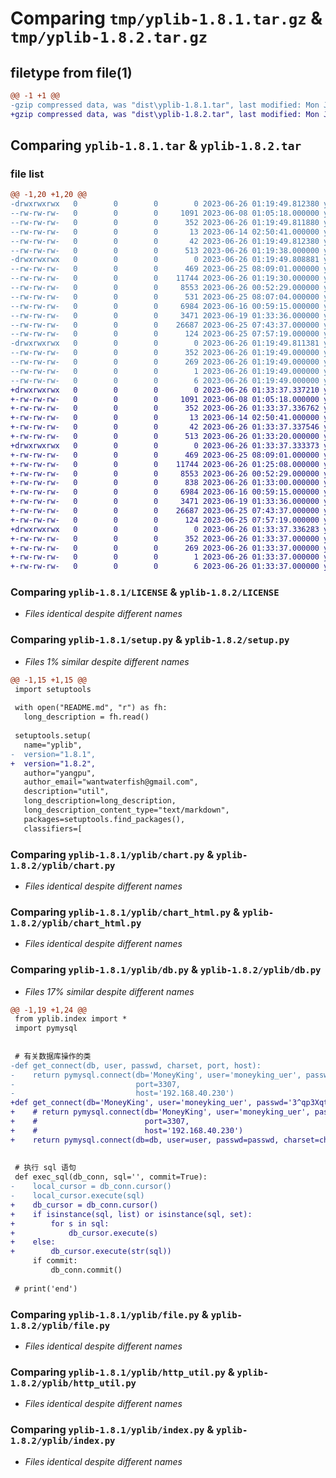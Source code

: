 # Comparing `tmp/yplib-1.8.1.tar.gz` & `tmp/yplib-1.8.2.tar.gz`

## filetype from file(1)

```diff
@@ -1 +1 @@
-gzip compressed data, was "dist\yplib-1.8.1.tar", last modified: Mon Jun 26 01:19:49 2023, max compression
+gzip compressed data, was "dist\yplib-1.8.2.tar", last modified: Mon Jun 26 01:33:37 2023, max compression
```

## Comparing `yplib-1.8.1.tar` & `yplib-1.8.2.tar`

### file list

```diff
@@ -1,20 +1,20 @@
-drwxrwxrwx   0        0        0        0 2023-06-26 01:19:49.812380 yplib-1.8.1/
--rw-rw-rw-   0        0        0     1091 2023-06-08 01:05:18.000000 yplib-1.8.1/LICENSE
--rw-rw-rw-   0        0        0      352 2023-06-26 01:19:49.811880 yplib-1.8.1/PKG-INFO
--rw-rw-rw-   0        0        0       13 2023-06-14 02:50:41.000000 yplib-1.8.1/README.md
--rw-rw-rw-   0        0        0       42 2023-06-26 01:19:49.812380 yplib-1.8.1/setup.cfg
--rw-rw-rw-   0        0        0      513 2023-06-26 01:19:38.000000 yplib-1.8.1/setup.py
-drwxrwxrwx   0        0        0        0 2023-06-26 01:19:49.808881 yplib-1.8.1/yplib/
--rw-rw-rw-   0        0        0      469 2023-06-25 08:09:01.000000 yplib-1.8.1/yplib/__init__.py
--rw-rw-rw-   0        0        0    11744 2023-06-26 01:19:30.000000 yplib-1.8.1/yplib/chart.py
--rw-rw-rw-   0        0        0     8553 2023-06-26 00:52:29.000000 yplib-1.8.1/yplib/chart_html.py
--rw-rw-rw-   0        0        0      531 2023-06-25 08:07:04.000000 yplib-1.8.1/yplib/db.py
--rw-rw-rw-   0        0        0     6984 2023-06-16 00:59:15.000000 yplib-1.8.1/yplib/file.py
--rw-rw-rw-   0        0        0     3471 2023-06-19 01:33:36.000000 yplib-1.8.1/yplib/http_util.py
--rw-rw-rw-   0        0        0    26687 2023-06-25 07:43:37.000000 yplib-1.8.1/yplib/index.py
--rw-rw-rw-   0        0        0      124 2023-06-25 07:57:19.000000 yplib-1.8.1/yplib/temp.py
-drwxrwxrwx   0        0        0        0 2023-06-26 01:19:49.811381 yplib-1.8.1/yplib.egg-info/
--rw-rw-rw-   0        0        0      352 2023-06-26 01:19:49.000000 yplib-1.8.1/yplib.egg-info/PKG-INFO
--rw-rw-rw-   0        0        0      269 2023-06-26 01:19:49.000000 yplib-1.8.1/yplib.egg-info/SOURCES.txt
--rw-rw-rw-   0        0        0        1 2023-06-26 01:19:49.000000 yplib-1.8.1/yplib.egg-info/dependency_links.txt
--rw-rw-rw-   0        0        0        6 2023-06-26 01:19:49.000000 yplib-1.8.1/yplib.egg-info/top_level.txt
+drwxrwxrwx   0        0        0        0 2023-06-26 01:33:37.337210 yplib-1.8.2/
+-rw-rw-rw-   0        0        0     1091 2023-06-08 01:05:18.000000 yplib-1.8.2/LICENSE
+-rw-rw-rw-   0        0        0      352 2023-06-26 01:33:37.336762 yplib-1.8.2/PKG-INFO
+-rw-rw-rw-   0        0        0       13 2023-06-14 02:50:41.000000 yplib-1.8.2/README.md
+-rw-rw-rw-   0        0        0       42 2023-06-26 01:33:37.337546 yplib-1.8.2/setup.cfg
+-rw-rw-rw-   0        0        0      513 2023-06-26 01:33:20.000000 yplib-1.8.2/setup.py
+drwxrwxrwx   0        0        0        0 2023-06-26 01:33:37.333373 yplib-1.8.2/yplib/
+-rw-rw-rw-   0        0        0      469 2023-06-25 08:09:01.000000 yplib-1.8.2/yplib/__init__.py
+-rw-rw-rw-   0        0        0    11744 2023-06-26 01:25:08.000000 yplib-1.8.2/yplib/chart.py
+-rw-rw-rw-   0        0        0     8553 2023-06-26 00:52:29.000000 yplib-1.8.2/yplib/chart_html.py
+-rw-rw-rw-   0        0        0      838 2023-06-26 01:33:00.000000 yplib-1.8.2/yplib/db.py
+-rw-rw-rw-   0        0        0     6984 2023-06-16 00:59:15.000000 yplib-1.8.2/yplib/file.py
+-rw-rw-rw-   0        0        0     3471 2023-06-19 01:33:36.000000 yplib-1.8.2/yplib/http_util.py
+-rw-rw-rw-   0        0        0    26687 2023-06-25 07:43:37.000000 yplib-1.8.2/yplib/index.py
+-rw-rw-rw-   0        0        0      124 2023-06-25 07:57:19.000000 yplib-1.8.2/yplib/temp.py
+drwxrwxrwx   0        0        0        0 2023-06-26 01:33:37.336283 yplib-1.8.2/yplib.egg-info/
+-rw-rw-rw-   0        0        0      352 2023-06-26 01:33:37.000000 yplib-1.8.2/yplib.egg-info/PKG-INFO
+-rw-rw-rw-   0        0        0      269 2023-06-26 01:33:37.000000 yplib-1.8.2/yplib.egg-info/SOURCES.txt
+-rw-rw-rw-   0        0        0        1 2023-06-26 01:33:37.000000 yplib-1.8.2/yplib.egg-info/dependency_links.txt
+-rw-rw-rw-   0        0        0        6 2023-06-26 01:33:37.000000 yplib-1.8.2/yplib.egg-info/top_level.txt
```

### Comparing `yplib-1.8.1/LICENSE` & `yplib-1.8.2/LICENSE`

 * *Files identical despite different names*

### Comparing `yplib-1.8.1/setup.py` & `yplib-1.8.2/setup.py`

 * *Files 1% similar despite different names*

```diff
@@ -1,15 +1,15 @@
 import setuptools
 
 with open("README.md", "r") as fh:
   long_description = fh.read()
 
 setuptools.setup(
   name="yplib",
-  version="1.8.1",
+  version="1.8.2",
   author="yangpu",
   author_email="wantwaterfish@gmail.com",
   description="util",
   long_description=long_description,
   long_description_content_type="text/markdown",
   packages=setuptools.find_packages(),
   classifiers=[
```

### Comparing `yplib-1.8.1/yplib/chart.py` & `yplib-1.8.2/yplib/chart.py`

 * *Files identical despite different names*

### Comparing `yplib-1.8.1/yplib/chart_html.py` & `yplib-1.8.2/yplib/chart_html.py`

 * *Files identical despite different names*

### Comparing `yplib-1.8.1/yplib/db.py` & `yplib-1.8.2/yplib/db.py`

 * *Files 17% similar despite different names*

```diff
@@ -1,19 +1,24 @@
 from yplib.index import *
 import pymysql
 
 
 # 有关数据库操作的类
-def get_connect(db, user, passwd, charset, port, host):
-    return pymysql.connect(db='MoneyKing', user='moneyking_uer', passwd='3^qp3Xqt4bG7', charset="utf8mb4",
-                           port=3307,
-                           host='192.168.40.230')
+def get_connect(db='MoneyKing', user='moneyking_uer', passwd='3^qp3Xqt4bG7', charset='utf8mb4', port=3306, host='192.168.40.230'):
+    # return pymysql.connect(db='MoneyKing', user='moneyking_uer', passwd='3^qp3Xqt4bG7', charset="utf8mb4",
+    #                        port=3307,
+    #                        host='192.168.40.230')
+    return pymysql.connect(db=db, user=user, passwd=passwd, charset=charset, port=port, host=host)
 
 
 # 执行 sql 语句
 def exec_sql(db_conn, sql='', commit=True):
-    local_cursor = db_conn.cursor()
-    local_cursor.execute(sql)
+    db_cursor = db_conn.cursor()
+    if isinstance(sql, list) or isinstance(sql, set):
+        for s in sql:
+            db_cursor.execute(s)
+    else:
+        db_cursor.execute(str(sql))
     if commit:
         db_conn.commit()
 
 # print('end')
```

### Comparing `yplib-1.8.1/yplib/file.py` & `yplib-1.8.2/yplib/file.py`

 * *Files identical despite different names*

### Comparing `yplib-1.8.1/yplib/http_util.py` & `yplib-1.8.2/yplib/http_util.py`

 * *Files identical despite different names*

### Comparing `yplib-1.8.1/yplib/index.py` & `yplib-1.8.2/yplib/index.py`

 * *Files identical despite different names*

